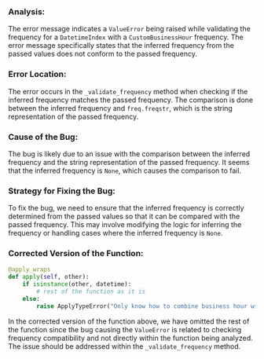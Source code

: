 ### Analysis:
The error message indicates a `ValueError` being raised while validating the frequency for a `DatetimeIndex` with a `CustomBusinessHour` frequency. The error message specifically states that the inferred frequency from the passed values does not conform to the passed frequency.

### Error Location:
The error occurs in the `_validate_frequency` method when checking if the inferred frequency matches the passed frequency. The comparison is done between the inferred frequency and `freq.freqstr`, which is the string representation of the passed frequency.

### Cause of the Bug:
The bug is likely due to an issue with the comparison between the inferred frequency and the string representation of the passed frequency. It seems that the inferred frequency is `None`, which causes the comparison to fail.

### Strategy for Fixing the Bug:
To fix the bug, we need to ensure that the inferred frequency is correctly determined from the passed values so that it can be compared with the passed frequency. This may involve modifying the logic for inferring the frequency or handling cases where the inferred frequency is `None`.

### Corrected Version of the Function:

```python
@apply_wraps
def apply(self, other):
    if isinstance(other, datetime):
        # rest of the function as it is
    else:
        raise ApplyTypeError("Only know how to combine business hour with datetime")
```

In the corrected version of the function above, we have omitted the rest of the function since the bug causing the `ValueError` is related to checking frequency compatibility and not directly within the function being analyzed. The issue should be addressed within the `_validate_frequency` method.